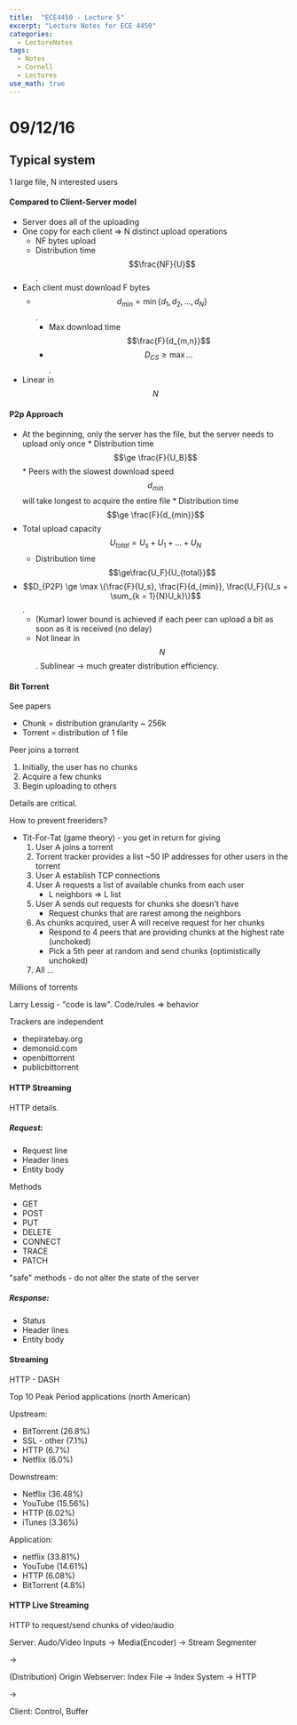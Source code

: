 ```yaml
---
title:  "ECE4450 - Lecture 5"
excerpt: "Lecture Notes for ECE 4450"
categories:
  - LectureNotes
tags:
  - Notes
  - Cornell
  - Lectures
use_math: true
---
```


# 09/12/16

## Typical system

1 large file, N interested users

#### Compared to Client-Server model

* Server does all of the uploading
* One copy for each client => N distinct upload operations
    * NF bytes upload
    * Distribution time $$\frac{NF}{U}$$.
* Each client must download F bytes
    * $$d_{min} = \min \{d_1, d_2, ..., d_N\}$$.
        * Max download time $$\frac{F}{d_{m,n}}$$
        * $$D_{CS} \ge \max {...} $$.
* Linear in $$N$$

#### P2p Approach

* At the beginning, only the server has the file, but the server needs to upload only once
        * Distribution time $$\ge \frac{F}{U_B}$$
        * Peers with the slowest download speed $$d_{min}$$ will take longest to acquire the entire file
        * Distribution time $$\ge \frac{F}{d_{min}}$$
* Total upload capacity $$U_{total} = U_s + U_1 + \dots + U_N$$
    * Distribution time $$\ge\frac{U_F}{U_{total}}$$
* $$D_{P2P} \ge \max \{\frac{F}{U_s}, \frac{F}{d_{min}}, \frac{U_F}{U_s + \sum_{k = 1}{N}U_k}\}$$.
    * (Kumar) lower bound is achieved if each peer can upload a bit as soon as it is received (no delay)
    * Not linear in $$N$$. Sublinear -> much greater distribution efficiency.

#### Bit Torrent
See papers

* Chunk = distribution granularity ~ 256k
* Torrent = distribution of 1 file

Peer joins a torrent

1. Initially, the user has no chunks
2. Acquire a few chunks
3. Begin uploading to others

Details are critical.

How to prevent freeriders?

* Tit-For-Tat (game theory) - you get in return for giving
    1. User A joins a torrent
    2. Torrent tracker provides a list ~50 IP addresses for other users in the torrent
    3. User A establish TCP connections
    4. User A requests a list of available chunks from each user
        * L neighbors => L list
    5. User A sends out requests for chunks she doesn't have
        * Request chunks that are rarest among the neighbors
    6. As chunks acquired, user A will receive request for her chunks
        * Respond to 4 peers that are providing chunks at the highest rate (unchoked)
        * Pick a 5th peer at random and send chunks (optimistically unchoked)
    7. All ...

Millions of torrents

Larry Lessig - "code is law". Code/rules => behavior

Trackers are independent

* thepiratebay.org
* demonoid.com
* openbittorrent
* publicbittorrent

#### HTTP Streaming

HTTP details.

##### Request:

* Request line
* Header lines
* Entity body

Methods

* GET
* POST
* PUT
* DELETE
* CONNECT
* TRACE
* PATCH

"safe" methods - do not alter the state of the server

##### Response:

* Status
* Header lines
* Entity body

#### Streaming

HTTP - DASH

Top 10 Peak Period applications (north American)

Upstream:

* BitTorrent (26.8%)
* SSL - other (7.1%)
* HTTP (6.7%)
* Netflix (6.0%)

Downstream:

* Netflix (36.48%)
* YouTube (15.56%)
* HTTP (6.02%)
* iTunes (3.36%)

Application:

* netflix (33.81%)
* YouTube (14.61%)
* HTTP (6.08%)
* BitTorrent (4.8%)

#### HTTP Live Streaming

HTTP to request/send chunks of video/audio

Server: Audo/Video Inputs -> Media(Encoder) -> Stream Segmenter

->

(Distribution) Origin Webserver: Index File -> Index System -> HTTP

->

Client: Control, Buffer
